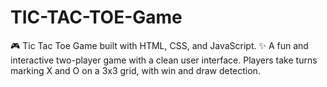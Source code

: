 # TIC-TAC-TOE-Game
🎮 Tic Tac Toe Game built with HTML, CSS, and JavaScript. ✨ A fun and interactive two-player game with a clean user interface. Players take turns marking X and O on a 3x3 grid, with win and draw detection.
